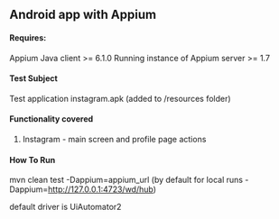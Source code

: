 ## Android app with Appium

#### Requires:
Appium Java client  >= 6.1.0
Running instance of Appium server >= 1.7

#### Test Subject
Test application instagram.apk (added to /resources folder)

#### Functionality covered
1. Instagram - main screen and profile page actions

#### How To Run
mvn clean test -Dappium=appium_url  (by default for local runs -Dappium=http://127.0.0.1:4723/wd/hub)

default driver is UiAutomator2
